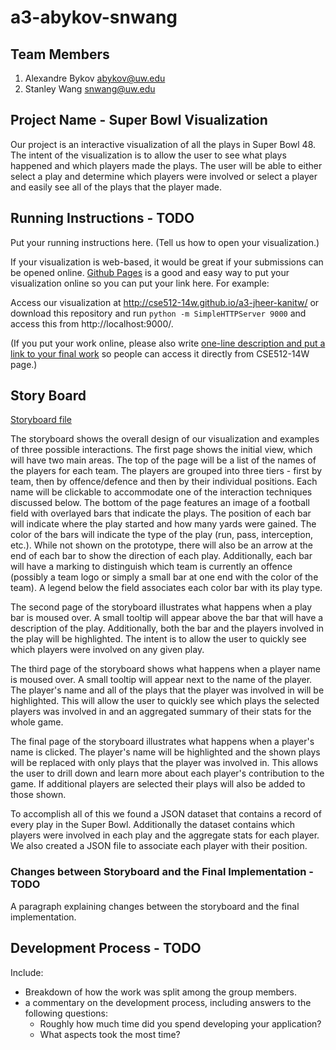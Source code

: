 a3-abykov-snwang
===============

## Team Members

1. Alexandre Bykov abykov@uw.edu
2. Stanley Wang snwang@uw.edu

## Project Name - Super Bowl Visualization

Our project is an interactive visualization of all the plays in Super Bowl 48. The intent of the visualization is to allow the user to see what plays happened and which players made the plays. The user will be able to either select a play and determine which players were involved or select a player and easily see all of the plays that the player made.

## Running Instructions - TODO

Put your running instructions here.  (Tell us how to open your visualization.) 

If your visualization is web-based,  it would be great if your submissions can be opened online. [Github Pages](http://pages.github.com/) is a good and easy way to put your visualization online so you can put your link here.  For example:

Access our visualization at http://cse512-14w.github.io/a3-jheer-kanitw/ or download this repository and run `python -m SimpleHTTPServer 9000` and access this from http://localhost:9000/.

(If you put your work online, please also write [one-line description and put a link to your final work](http://note.io/1n3u46s) so people can access it directly from CSE512-14W page.)

## Story Board

[Storyboard file](storyboard.pdf?raw=true)

The storyboard shows the overall design of our visualization and examples of three possible interactions. The first page shows the initial view, which will have two main areas.
The top of the page will be a list of the names of the players for each team. The players are grouped into three tiers - first by team, then by offence/defence and then by their individual positions. Each name will be clickable to accommodate one of the interaction techniques discussed below.
The bottom of the page features an image of a football field with overlayed bars that indicate the plays. The position of each bar will indicate where the play started and how many yards were gained. The color of the bars will indicate the type of the play (run, pass, interception, etc.). While not shown on the prototype, there will also be an arrow at the end of each bar to show the direction of each play. Additionally, each bar will have a marking to distinguish which team is currently an offence (possibly a team logo or simply a small bar at one end with the color of the team). A legend below the field associates each color bar with its play type.

The second page of the storyboard illustrates what happens when a play bar is moused over. A small tooltip will appear above the bar that will have a description of the play. Additionally, both the bar and the players involved in the play will be highlighted. The intent is to allow the user to quickly see which players were involved on any given play.

The third page of the storyboard shows what happens when a player name is moused over. A small tooltip will appear next to the name of the player. The player's name and all of the plays that the player was involved in will be highlighted. This will allow the user to quickly see which plays the selected players was involved in and an aggregated summary of their stats for the whole game.

The final page of the storyboard illustrates what happens when a player's name is clicked. The player's name will be highlighted and the shown plays will be replaced with only plays that the player was involved in. This allows the user to drill down and learn more about each player's contribution to the game. If additional players are selected their plays will also be added to those shown.

To accomplish all of this we found a JSON dataset that contains a record of every play in the Super Bowl. Additionally the dataset contains which players were involved in each play and the aggregate stats for each player. We also created a JSON file to associate each player with their position.

### Changes between Storyboard and the Final Implementation - TODO

A paragraph explaining changes between the storyboard and the final implementation.

## Development Process - TODO

Include:
- Breakdown of how the work was split among the group members. 
- a commentary on the development process, including answers to the following questions: 
  - Roughly how much time did you spend developing your application?
  - What aspects took the most time?
